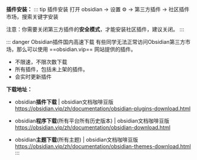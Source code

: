 **插件安装：**
::: tip 插件安装
打开 obsidian → 设置 ⚙️ → 第三方插件 → 社区插件市场，搜索关键字安装

注意：你需要关闭第三方插件的**安全模式**，才能安装社区插件，建议关闭。
:::

:::  danger Obsidian插件国内高速下载
有些同学无法正常访问Obsidian第三方市场，那么可以使用 ==obsidian.vip== 网站提供的插件。
- 不限速，不限次数下载
- 所有插件，包括未上架的插件。
- 会实时更新插件

**下载地址：**

- obsidian**插件下载** | obsidian文档咖啡豆版  
https://obsidian.vip/zh/documentation/obsidian-plugins-download.html

- obsidian**程序下载**(所有平台所有历史版本) | obsidian文档咖啡豆版  
https://obsidian.vip/zh/documentation/obsidian-download.html

- obsidian**主题下载**(所有主题) | obsidian文档咖啡豆版  
https://obsidian.vip/zh/documentation/obsidian-themes-download.html
:::